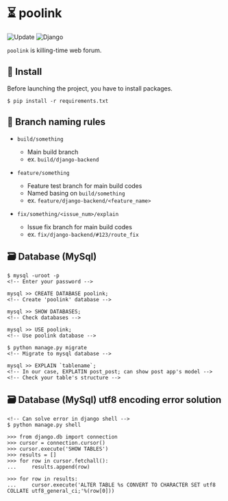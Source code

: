 # :hourglass_flowing_sand: poolink

![Update](https://img.shields.io/github/last-commit/tigermeal/poolink)
![Django](https://img.shields.io/badge/Django-v2.2.5-green)

`poolink` is killing-time web forum.

## :rocket: Install

Before launching the project, you have to install packages.

```
$ pip install -r requirements.txt
```

## :pencil: Branch naming rules

- `build/something`
    - Main build branch
    - ex. `build/django-backend`

- `feature/something`
    - Feature test branch for main build codes
    - Named basing on `build/something`
    - ex. `feature/django-backend/<feature_name>`

- `fix/something/<issue_num>/explain`
    - Issue fix branch for main build codes
    - ex. `fix/django-backend/#123/route_fix`

## :card_file_box: Database (MySql)

```
$ mysql -uroot -p
<!-- Enter your password -->

mysql >> CREATE DATABASE poolink;
<!-- Create 'poolink' database -->

mysql >> SHOW DATABASES;
<!-- Check databases -->

mysql >> USE poolink;
<!-- Use poolink database -->

$ python manage.py migrate
<!-- Migrate to mysql database -->

mysql >> EXPLAIN `tablename`;
<!-- In our case, EXPLATIN post_post; can show post app's model -->
<!-- Check your table's structure -->
```

## :card_file_box: Database (MySql) utf8 encoding error solution
```
<!-- Can solve error in django shell -->
$ python manage.py shell

>>> from django.db import connection
>>> cursor = connection.cursor()
>>> cursor.execute('SHOW TABLES')
>>> results = []
>>> for row in cursor.fetchall():
...     results.append(row)

>>> for row in results:
...     cursor.execute('ALTER TABLE %s CONVERT TO CHARACTER SET utf8 COLLATE utf8_general_ci;'%(row[0]))
```